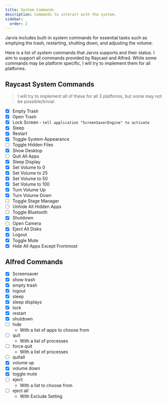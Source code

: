 ```yaml
---
title: System Commands
description: Commands to interact with the system.
sidebar:
  order: 2
---
```


Jarvis includes built-in system commands for essential tasks such as emptying the trash, restarting, shutting down, and adjusting the volume.

Here is a list of system commands that Jarvis supports and their status. I aim to support all commands provided by Raycast and Alfred. While some commands may be platform specific, I will try to implement them for all platforms.

## Raycast System Commands

> I will try to implement all of these for all 3 platforms, but some may not be possible/trivial.

- [x] Empty Trash
- [x] Open Trash
- [x] Lock Screen - `tell application "ScreenSaverEngine" to activate`
- [x] Sleep
- [x] Restart
- [x] Toggle System Appearance
- [ ] Toggle Hidden Files
- [x] Show Desktop
- [ ] Quit All Apps
- [x] Sleep Display
- [x] Set Volume to 0
- [x] Set Volume to 25
- [x] Set Volume to 50
- [x] Set Volume to 100
- [x] Turn Volume Up
- [x] Turn Volume Down
- [ ] Toggle Stage Manager
- [ ] Unhide All Hidden Apps
- [ ] Toggle Bluetooth
- [x] Shutdown
- [ ] Open Camera
- [x] Eject All Disks
- [x] Logout <User>
- [x] Toggle Mute
- [x] Hide All Apps Except Frontmost

## Alfred Commands

- [x] Screensaver
- [x] show trash
- [x] empty trash
- [x] logout
- [x] sleep
- [x] sleep displays
- [x] lock
- [x] restart
- [x] shutdown
- [ ] hide
  - With a list of apps to choose from
- [ ] quit
  - With a list of processes
- [ ] force quit
  - With a list of processes
- [ ] quitall
- [x] volume up
- [x] volume down
- [x] toggle mute
- [ ] eject
  - With a list to choose from
- [ ] eject all
  - With Exclude Setting
